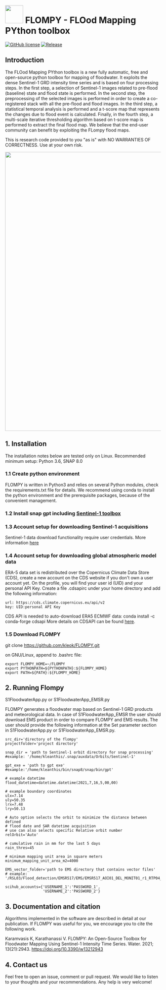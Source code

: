 # <img src="https://github.com/kleok/FLOMPY/blob/main/Flompy_logo.png" width="58"> FLOMPY - FLOod Mapping PYthon toolbox 
[![GitHub license](https://img.shields.io/badge/License-GNU3-green.svg)](https://github.com/kleok/FLOMPY)
[![Release](https://img.shields.io/badge/Release-0.1.0-brightgreen.svg)](https://github.com/kleok/FLOMPY)

## Introduction

The FLOod Mapping PYthon toolbox is a new fully automatic, free and open-source python toolbox for mapping of floodwater. It exploits the dense Sentinel-1 GRD intensity time series and is based on four processing steps. In the first step, a selection of Sentinel-1 images related to pre-flood (baseline) state and flood state is performed. In the second step, the preprocessing of the selected images is performed in order to create a co-registered stack with all the pre-flood and flood images. In the third step, a statistical temporal analysis is performed and a t-score map that represents the changes due to flood event is calculated. Finally, in the fourth step, a multi-scale iterative thresholding algorithm based on t-score map is performed to extract the final flood map. We believe that the end-user community can benefit by exploiting
the FLompy flood maps.

This is research code provided to you "as is" with NO WARRANTIES OF CORRECTNESS. Use at your own risk.

<img src="https://github.com/kleok/FLOMPY/blob/main/pinieios_results_github.png" width="900">

## 1. Installation

The installation notes below are tested only on Linux. Recommended minimum setup: Python 3.6, SNAP 8.0

### 1.1 Create python environment 
FLOMPY is written in Python3 and relies on several Python modules, check the requirements.txt file for details. We recommend using conda to install the python environment and the prerequisite packages, because of the convenient management.

### 1.2 Install snap gpt including [Sentinel-1 toolbox](https://step.esa.int/main/download/snap-download/)

### 1.3 Account setup for downloading Sentinel-1 acquisitions
Sentinel-1 data download functionality require user credentials. More information [here](https://scihub.copernicus.eu/)

### 1.4 Account setup for downloading global atmospheric model data
ERA-5 data set is redistributed over the Copernicus Climate Data Store (CDS), create a new account on the CDS website if you don't own a user account yet. On the profile, you will find your user id (UID) and your personal API Key. Create a file .cdsapirc under your home directory and add the following information:
```
url: https://cds.climate.copernicus.eu/api/v2
key: UID:personal API Key
```
CDS API is needed to auto-download ERA5 ECMWF data: conda install -c conda-forge cdsapi
More details on CDSAPI can be found [here](https://cds.climate.copernicus.eu/api-how-to).

### 1.5 Download FLOMPY
git clone https://github.com/kleok/FLOMPY.git

on GNU/Linux, append to .bashrc file:
```
export FLOMPY_HOME=~/FLOMPY
export PYTHONPATH=${PYTHONPATH}:${FLOMPY_HOME}
export PATH=${PATH}:${FLOMPY_HOME}
```
## 2. Running Flompy
S1FloodwaterApp.py or S1FloodwaterApp_EMSR.py

FLOMPY generates a floodwater map based on Sentinel-1 GRD products and meteorological data. In case of S1FloodwaterApp_EMSR the user should download EMS product in order to compare FLOMPY and EMS results. The user should provide the following information at the Set parameter section in S1FloodwaterApp.py or S1FloodwaterApp_EMSR.py. 
```
src_dir='directory of the flompy'
projectfolder='project directory'

snap_dir = 'path to Sentinel-1 orbit directory for snap processing'
#example: '/home/kleanthis/.snap/auxdata/Orbits/Sentinel-1'

gpt_exe = 'path to gpt exe'
#example:'/home/kleanthis/bin/snap8/snap/bin/gpt'
    
# example datetime
flood_datetime=datetime.datetime(2021,7,16,5,00,00) 

# example boundary coordinates
ulx=7.14
uly=50.35
lrx=7.48
lry=50.13

# Auto option selects the orbit to minimize the distance between defined
# flood date and SAR datetime acquisition
# use can also selects specific Relative orbit number
relOrbit='Auto' 

# cumulative rain in mm for the last 5 days 
rain_thres=45 

# minimum mapping unit area in square meters
minimum_mapping_unit_area_m2=4000 

EMS_vector_folder='path to EMS directory that contains vector files' 
# example: '/RSL03/Flood_detection/EMSR517/EMS/EMSR517_AOI01_DEL_MONIT01_r1_RTP04_v1_vector'

scihub_accounts={'USERNAME_1':'PASSWORD_1',
                 'USERNAME_2':'PASSWORD_2'}

```

## 3. Documentation and citation
Algorithms implemented in the software are described in detail at our publication. If FLOMPY was useful for you, we encourage you to cite the following work.

Karamvasis K, Karathanassi V. FLOMPY: An Open-Source Toolbox for Floodwater Mapping Using Sentinel-1 Intensity Time Series. Water. 2021; 13(21):2943. https://doi.org/10.3390/w13212943 

## 4. Contact us
Feel free to open an issue, comment or pull request. We would like to listen to your thoughts and your recommendations. Any help is very welcome!
